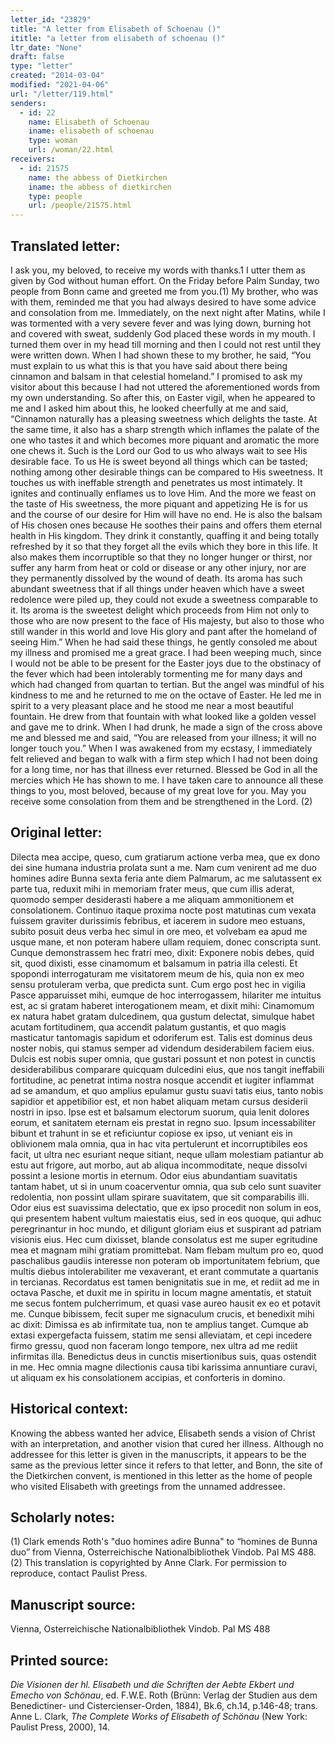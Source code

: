```yaml
---
letter_id: "23829"
title: "A letter from Elisabeth of Schoenau ()"
ititle: "a letter from elisabeth of schoenau ()"
ltr_date: "None"
draft: false
type: "letter"
created: "2014-03-04"
modified: "2021-04-06"
url: "/letter/119.html"
senders:
  - id: 22
    name: Elisabeth of Schoenau
    iname: elisabeth of schoenau
    type: woman
    url: /woman/22.html
receivers:
  - id: 21575
    name: the abbess of Dietkirchen
    iname: the abbess of dietkirchen
    type: people
    url: /people/21575.html
---
```

<h2> Translated letter:</h2>I ask you, my beloved, to receive my words with thanks.1  I utter them as given by God without human effort.
On the Friday before Palm Sunday, two people from Bonn came and greeted me from you.(1)  My brother, who was with them, reminded me that you had always desired to have some advice and consolation from me.  Immediately, on the next night after Matins, while I was tormented with a very severe fever and was lying down, burning hot and covered with sweat, suddenly God placed these words in my mouth.  I turned them over in my head till morning and then I could not rest until they were written down.  When I had shown these to my brother, he said, “You must explain to us what this is that you have said about there being cinnamon and balsam in that celestial homeland.”  I promised to ask my visitor about this because I had not uttered the aforementioned words from my own understanding.
So after this, on Easter vigil, when he appeared to me and I asked him about this, he looked cheerfully at me and said, “Cinnamon naturally has a pleasing sweetness which delights the taste.  At the same time, it also has a sharp strength which inflames the palate of the one who tastes it and which becomes more piquant and aromatic the more one chews it.  Such is the Lord our God to us who always wait to see His desirable face.  To us He is sweet beyond all things which can be tasted; nothing among other desirable things can be compared to His sweetness.  It touches us with ineffable strength and penetrates us most intimately.  It ignites and continually enflames us to love Him.  And the more we feast on the taste of His sweetness, the more piquant and appetizing He is for us and the course of our desire for Him will have no end.
He is also the balsam of His chosen ones because He soothes their pains and offers them eternal health in His kingdom.  They drink it constantly, quaffing it and being totally refreshed by it so that they forget all the evils which they bore in this life.  It also makes them incorruptible so that they no longer hunger or thirst, nor suffer any harm from heat or cold or disease or any other injury, nor are they permanently dissolved by the wound of death.  Its aroma has such abundant sweetness that if all things under heaven which have a sweet redolence were piled up, they could not exude a sweetness comparable to it.  Its aroma is the sweetest delight which proceeds from Him not only to those who are now present to the face of His majesty, but also to those who still wander in this world and love His glory and pant after the homeland of seeing Him.”
When he had said these things, he gently consoled me about my illness and promised me a great grace.  I had been weeping much, since I would not be able to be present for the Easter joys due to the obstinacy of the fever which had been intolerably tormenting me for many days and which had changed from quartan to tertian.  But the angel was mindful of his kindness to me and he returned to me on the octave of Easter.  He led me in spirit to a very pleasant place and he stood me near a most beautiful fountain.  He drew from that fountain with what looked like a golden vessel and gave me to drink.  When I had drunk, he made a sign of the cross above me and blessed me and said, “You are released from your illness; it will no longer touch you.”  When I was awakened from my ecstasy, I immediately felt relieved and began to walk with a firm step which I had not been doing for a long time, nor has that illness ever returned.  Blessed be God in all the mercies which He has shown to me.  I have taken care to announce all these things to you, most beloved, because of my great love for you.  May you receive some consolation from them and be strengthened in the Lord. (2)
<h2 class="mt-4"> Original letter:</h2>Dilecta mea accipe, queso, cum gratiarum actione verba mea, que ex dono dei sine humana industria prolata sunt a me.  Nam cum venirent ad me duo homines adire Bunna sexta feria ante diem Palmarum, ac me salutassent ex parte tua, reduxit mihi in memoriam frater meus, que cum illis aderat, quomodo semper desiderasti habere a me aliquam ammonitionem et consolationem.  Continuo itaque proxima nocte post matutinas cum vexata fuissem graviter durissimis febribus, et iacerem in sudore meo estuans, subito posuit deus verba hec simul in ore meo, et volvebam ea apud me usque mane, et non poteram habere ullam requiem, donec conscripta sunt.  Cunque demonstrassem hec fratri meo, dixit:  Exponere nobis debes, quid sit, quod dixisti, esse cinamomum et balsamum in patria illa celesti.  Et spopondi interrogaturam me visitatorem meum de his, quia non ex meo sensu protuleram verba, que predicta sunt.  Cum ergo post hec in vigilia Pasce apparuisset mihi, eumque de hoc interrogassem, hilariter me intuitus est, ac si gratam haberet interogationem meam, et dixit mihi:  Cinamomum ex natura habet gratam dulcedinem, qua gustum delectat, simulque habet acutam fortitudinem, qua accendit palatum gustantis, et quo magis masticatur tantomagis sapidum et odoriferum est.  Talis est dominus deus noster nobis, qui stamus semper ad videndum desiderabilem faciem eius.  Dulcis est nobis super omnia, que gustari possunt et non potest in cunctis desiderabilibus comparare quicquam dulcedini eius, que nos tangit ineffabili fortitudine, ac penetrat intima nostra nosque accendit et iugiter inflammat ad se amandum, et quo amplius epulamur gustu suavi tatis eius, tanto nobis sapidior et appetibilior est, et non habet aliquam metam cursus desiderii nostri in ipso.  Ipse est et balsamum electorum suorum, quia lenit dolores eorum, et sanitatem eternam eis prestat in regno suo.  Ipsum incessabiliter bibunt et trahunt in se et reficiuntur copiose ex ipso, ut veniant eis in oblivionem mala omnia, qua in hac vita pertulerunt et incorruptibiles eos facit, ut ultra nec esuriant neque sitiant, neque ullam molestiam patiantur ab estu aut frigore, aut morbo, aut ab aliqua incommoditate, neque dissolvi possint a lesione mortis in eternum.  Odor eius abundantiam suavitatis tantam habet, ut si in unum coacerventur omnia, qua sub celo sunt suaviter redolentia, non possint ullam spirare suavitatem, que sit comparabilis illi.  Odor eius est suavissima delectatio, que ex ipso procedit non solum in eos, qui presentem habent vultum maiestatis eius, sed in eos quoque, qui adhuc peregrinantur in hoc mundo, et diligunt gloriam eius et suspirant ad patriam visionis eius.  Hec cum dixisset, blande consolatus est me super egritudine mea et magnam mihi gratiam promittebat.  Nam flebam multum pro eo, quod paschalibus gaudiis interesse non poteram ob importunitatem febrium, que multis diebus intolerabiliter me vexaverant, et erant commutate a quartanis in tercianas.  Recordatus est tamen benignitatis sue in me, et rediit ad me in octava Pasche, et duxit me in spiritu in locum magne amentatis, et statuit me secus fontem pulcherrimum, et quasi vase aureo hausit ex eo et potavit me.  Cunque bibissem, fecit super me signaculum crucis, et benedixit mihi ac dixit:  Dimissa es ab infirmitate tua, non te amplius tanget.  Cumque ab extasi expergefacta fuissem, statim me sensi alleviatam, et cepi incedere firmo gressu, quod non faceram longo tempore, nex ultra ad me rediit infirmitas illa.  Benedictus deus in cunctis misertionibus suis, quas ostendit in me.  Hec omnia magne dilectionis causa tibi karissima annuntiare curavi, ut aliquam ex his consolationem accipias, et conforteris in domino.
<h2 class="mt-4"> Historical context:</h2>Knowing the abbess wanted her advice, Elisabeth sends a vision of Christ with an interpretation, and another vision that cured her illness.  Although no addressee for this letter is given in the manuscripts, it appears to be the same as the previous letter since it refers to that letter, and Bonn, the site of the Dietkirchen convent, is mentioned in this letter as the home of people who visited Elisabeth with greetings from the unnamed addressee.
<h2 class="mt-4"> Scholarly notes:</h2><p>(1) Clark emends Roth's "duo homines adire Bunna" to “homines de Bunna duo” from Vienna, Osterreichische Nationalbibliothek Vindob. Pal MS 488. <br>(2)&nbsp;This translation is copyrighted by Anne Clark. For permission to reproduce, contact Paulist Press.&nbsp;</p><h2 class="mt-4"> Manuscript source:</h2>Vienna, Osterreichische Nationalbibliothek Vindob. Pal MS 488
<h2 class="mt-4"> Printed source:</h2><p><em>Die Visionen der hl. Elisabeth und die Schriften der Aebte Ekbert und Emecho von Schönau</em>, ed. F.W.E. Roth (Brünn: Verlag der Studien aus dem Benedictiner- und Cistercienser-Orden, 1884), Bk.6, ch.14, p.146-48; trans. Anne L. Clark, <em>The Complete Works of Elisabeth of Schönau</em> (New York: Paulist Press, 2000), 14.&nbsp;</p>